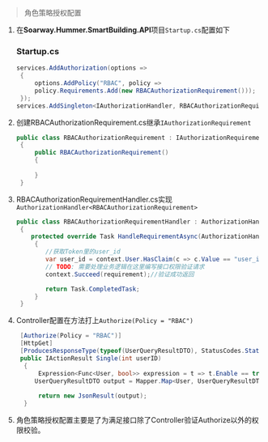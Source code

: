 >角色策略授权配置

1. 在**Soarway.Hummer.SmartBuilding.API**项目`Startup.cs`配置如下
   ### Startup.cs
   ```C#
   services.AddAuthorization(options =>
    {
        options.AddPolicy("RBAC", policy =>
        policy.Requirements.Add(new RBACAuthorizationRequirement()));
    });
   services.AddSingleton<IAuthorizationHandler, RBACAuthorizationRequirementHandler>();
   ```
2. 创建RBACAuthorizationRequirement.cs继承`IAuthorizationRequirement`
   ```C#
   public class RBACAuthorizationRequirement : IAuthorizationRequirement
    {
        public RBACAuthorizationRequirement()
        {
           
        }
    }
   ```
3. RBACAuthorizationRequirementHandler.cs实现`AuthorizationHandler<RBACAuthorizationRequirement>`
   ```C#
   public class RBACAuthorizationRequirementHandler : AuthorizationHandler<RBACAuthorizationRequirement>
    {
       protected override Task HandleRequirementAsync(AuthorizationHandlerContext context, RBACAuthorizationRequirement requirement)
        {
           //获取Token里的user_id
           var user_id = context.User.HasClaim(c => c.Value == "user_id");
           // TODO: 需要处理业务逻辑在这里编写接口权限验证请求
           context.Succeed(requirement);//验证成功返回

           return Task.CompletedTask;
        }
    }
    ```
4. Controller配置在方法打上``Authorize(Policy = "RBAC")``
   ```C#
    [Authorize(Policy = "RBAC")]
    [HttpGet]
    [ProducesResponseType(typeof(UserQueryResultDTO), StatusCodes.Status200OK)]
    public IActionResult Single(int userID)
     {
         Expression<Func<User, bool>> expression = t => t.Enable == true && t.UserID == userID;
        UserQueryResultDTO output = Mapper.Map<User, UserQueryResultDTO>(UserRepository.GetBySpecification(expression));
        
         return new JsonResult(output);
     }
   ```
5. 角色策略授权配置主要是了为满足接口除了Controller验证Authorize以外的权限校验。